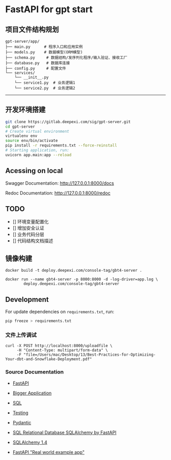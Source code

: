 # FastAPI for gpt start

## 项目文件结构规划

```
gpt-server/app/
├── main.py      # 程序入口和应用实例
├── models.py    # 数据模型(ORM模型)
├── schema.py     # 数据结构/发序列化程序/输入验证、接收工厂
├── database.py   # 数据库连接
├── config.py     # 配置文件    
└── services/  
    └── __init__.py      
    └── service1.py  # 业务逻辑1 
    └── service2.py  # 业务逻辑2
```
___
## 开发环境搭建

```bash
git clone https://gitlab.deepexi.com/sig/gpt-server.git
cd gpt-server
# Create virtual environment
virtualenv env
source env/bin/activate
pip install -r requirements.txt --force-reinstall
# Starting application, run:
uvicorn app.main:app --reload
```


## Acessing on local

Swagger Documentation: http://127.0.0.1:8000/docs

Redoc Documentation: http://127.0.0.1:8000/redoc

## TODO

- [] 环境变量配置化
- [] 增加安全认证
- [] 业务代码分层
- [] 代码结构文档描述

## 镜像构建

```
docker build -t deploy.deepexi.com/console-tag/gbt4-server .

docker run --name gbt4-server -p 8000:8000 -d -log-driver=app.log \
        deploy.deepexi.com/console-tag/gbt4-server
```
## Development

For update dependencies on `requirements.txt`, run:  


```bash
pip freeze > requirements.txt
```

### 文件上传调试

```
curl -X POST http://localhost:8000/uploadfile \
     -H "Content-Type: multipart/form-data" \
     -F "file=/Users/mac/Desktop/13/Best-Practices-for-Optimizing-Your-dbt-and-Snowflake-Deployment.pdf"
```

### Source Documentation
- [FastAPI](https://fastapi.tiangolo.com/)

- [Bigger Application](https://fastapi.tiangolo.com/tutorial/bigger-applications/)

- [SQL](https://fastapi.tiangolo.com/tutorial/sql-databases/)

- [Testing](https://fastapi.tiangolo.com/tutorial/testing/)  

- [Pydantic](https://pydantic-docs.helpmanual.io/)  

- [SQL Relational Database SQLAlchemy by FastAPI](https://fastapi.tiangolo.com/tutorial/sql-databases/?h=databa#sql-relational-databases)

- [SQLAlchemy 1.4](https://docs.sqlalchemy.org/en/14/tutorial/engine.html)  

- [FastAPI "Real world example app"](https://github.com/nsidnev/fastapi-realworld-example-app)  

